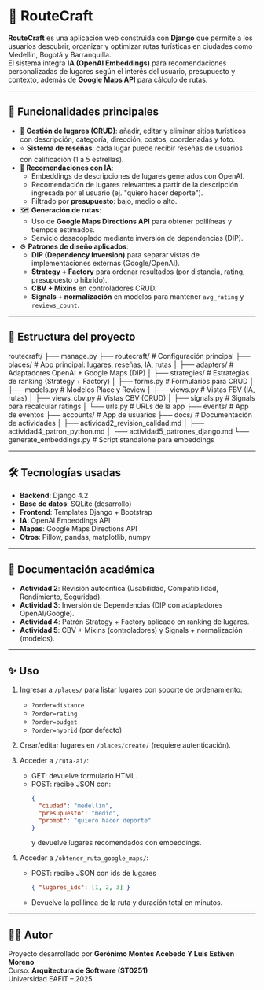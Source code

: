 # 🧭 RouteCraft

**RouteCraft** es una aplicación web construida con **Django** que permite a los usuarios descubrir, organizar y optimizar rutas turísticas en ciudades como Medellín, Bogotá y Barranquilla.  
El sistema integra **IA (OpenAI Embeddings)** para recomendaciones personalizadas de lugares según el interés del usuario, presupuesto y contexto, además de **Google Maps API** para cálculo de rutas.

---

## 🚀 Funcionalidades principales

- 📍 **Gestión de lugares (CRUD)**: añadir, editar y eliminar sitios turísticos con descripción, categoría, dirección, costos, coordenadas y foto.  
- ⭐ **Sistema de reseñas**: cada lugar puede recibir reseñas de usuarios con calificación (1 a 5 estrellas).  
- 🧮 **Recomendaciones con IA**:
  - Embeddings de descripciones de lugares generados con OpenAI.  
  - Recomendación de lugares relevantes a partir de la descripción ingresada por el usuario (ej. "quiero hacer deporte").  
  - Filtrado por **presupuesto**: bajo, medio o alto.  
- 🗺️ **Generación de rutas**:
  - Uso de **Google Maps Directions API** para obtener polilíneas y tiempos estimados.  
  - Servicio desacoplado mediante inversión de dependencias (DIP).  
- ⚙️ **Patrones de diseño aplicados**:
  - **DIP (Dependency Inversion)** para separar vistas de implementaciones externas (Google/OpenAI).  
  - **Strategy + Factory** para ordenar resultados (por distancia, rating, presupuesto o híbrido).  
  - **CBV + Mixins** en controladores CRUD.  
  - **Signals + normalización** en modelos para mantener `avg_rating` y `reviews_count`.

---

## 📂 Estructura del proyecto

routecraft/
├── manage.py
├── routecraft/ # Configuración principal
├── places/ # App principal: lugares, reseñas, IA, rutas
│ ├── adapters/ # Adaptadores OpenAI + Google Maps (DIP)
│ ├── strategies/ # Estrategias de ranking (Strategy + Factory)
│ ├── forms.py # Formularios para CRUD
│ ├── models.py # Modelos Place y Review
│ ├── views.py # Vistas FBV (IA, rutas)
│ ├── views_cbv.py # Vistas CBV (CRUD)
│ ├── signals.py # Signals para recalcular ratings
│ └── urls.py # URLs de la app
├── events/ # App de eventos
├── accounts/ # App de usuarios
├── docs/ # Documentación de actividades
│ ├── actividad2_revision_calidad.md
│ ├── actividad4_patron_python.md
│ └── actividad5_patrones_django.md
└── generate_embeddings.py # Script standalone para embeddings


---

## 🛠️ Tecnologías usadas

- **Backend**: Django 4.2  
- **Base de datos**: SQLite (desarrollo)  
- **Frontend**: Templates Django + Bootstrap  
- **IA**: OpenAI Embeddings API  
- **Mapas**: Google Maps Directions API  
- **Otros**: Pillow, pandas, matplotlib, numpy  

---

## 📑 Documentación académica

- **Actividad 2**: Revisión autocrítica (Usabilidad, Compatibilidad, Rendimiento, Seguridad).  
- **Actividad 3**: Inversión de Dependencias (DIP con adaptadores OpenAI/Google).  
- **Actividad 4**: Patrón Strategy + Factory aplicado en ranking de lugares.  
- **Actividad 5**: CBV + Mixins (controladores) y Signals + normalización (modelos).  

---

## ✨ Uso

1. Ingresar a `/places/` para listar lugares con soporte de ordenamiento:
   - `?order=distance`
   - `?order=rating`
   - `?order=budget`
   - `?order=hybrid` (por defecto)

2. Crear/editar lugares en `/places/create/` (requiere autenticación).  

3. Acceder a `/ruta-ai/`:
   - GET: devuelve formulario HTML.
   - POST: recibe JSON con:
     ```json
     {
       "ciudad": "medellin",
       "presupuesto": "medio",
       "prompt": "quiero hacer deporte"
     }
     ```
     y devuelve lugares recomendados con embeddings.

4. Acceder a `/obtener_ruta_google_maps/`:
   - POST: recibe JSON con ids de lugares
     ```json
     { "lugares_ids": [1, 2, 3] }
     ```
   - Devuelve la polilínea de la ruta y duración total en minutos.

---

## 👨‍💻 Autor

Proyecto desarrollado por **Gerónimo Montes Acebedo Y Luis Estiven Moreno**  
Curso: **Arquitectura de Software (ST0251)**  
Universidad EAFIT – 2025
